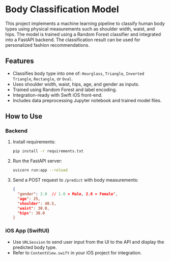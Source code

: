 # Body Classification Model

This project implements a machine learning pipeline to classify human body types using physical measurements such as shoulder width, waist, and hips. The model is trained using a Random Forest classifier and integrated into a FastAPI backend. The classification result can be used for personalized fashion recommendations.

## Features

- Classifies body type into one of: `Hourglass`, `Triangle`, `Inverted Triangle`, `Rectangle`, or `Oval`.
- Uses shoulder width, waist, hips, age, and gender as inputs.
- Trained using Random Forest and label encoding.
- Integration-ready with Swift iOS front-end.
- Includes data preprocessing Jupyter notebook and trained model files.


## How to Use

### Backend

1. Install requirements:
    ```bash
    pip install -r requirements.txt
    ```

2. Run the FastAPI server:
    ```bash
    uvicorn run:app --reload
    ```

3. Send a POST request to `/predict` with body measurements:
    ```json
    {
      "gender": 2.0  // 1.0 = Male, 2.0 = Female",
      "age": 25,
      "shoulder": 40.5,
      "waist": 30.0,
      "hips": 38.0
    }
    ```

### iOS App (SwiftUI)

- Use `URLSession` to send user input from the UI to the API and display the predicted body type.
- Refer to `ContentView.swift` in your iOS project for integration.
